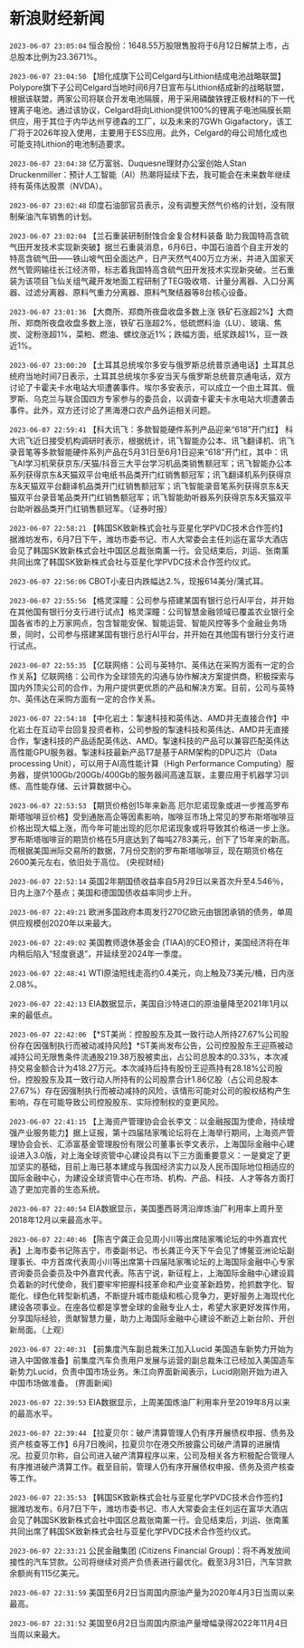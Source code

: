 # 新浪财经新闻
`2023-06-07 23:05:04` 恒合股份：1648.55万股限售股将于6月12日解禁上市，占总股本比例为23.3671%。

`2023-06-07 23:04:50` 【旭化成旗下公司Celgard与Lithion结成电池战略联盟】Polypore旗下子公司Celgard当地时间6月7日宣布与Lithion结成新的战略联盟，根据该联盟，两家公司将联合开发电池隔膜，用于采用磷酸铁锂正极材料的下一代锂离子电池。通过该协议，Celgard将向Lithion提供100%的锂离子电池隔膜长期供应，用于其位于内华达州亨德森的工厂，以及未来的7GWh Gigafactory，该工厂将于2026年投入使用，主要用于ESS应用。此外，Celgard的母公司旭化成也可能支持Lithion的电池制造要求。

`2023-06-07 23:04:38` 亿万富翁、Duquesne理财办公室创始人Stan Druckenmiller：预计人工智能（AI）热潮将延续下去，我可能会在未来数年继续持有英伟达股票（NVDA）。

`2023-06-07 23:02:48` 印度石油部官员表示，没有调整天然气价格的计划，没有限制柴油汽车销售的计划。

`2023-06-07 23:02:04` 【兰石重装研制耐蚀合金复合材料装备 助力我国特高含硫气田开发技术实现新突破】据兰石重装消息，6月6日，中国石油首个自主开发的特高含硫气田——铁山坡气田全面达产，日产天然气400万立方米，并进入国家天然气管网输往长江经济带，标志着我国特高含硫气田开发技术实现新突破。兰石重装为该项目飞仙关组气藏开发地面工程研制了TEG吸收塔、计量分离器、入口分离器、过滤分离器、原料气重力分离器、原料气聚结器等8台核心设备。

`2023-06-07 23:01:36` 【大商所、郑商所夜盘收盘多数上涨 铁矿石涨超2%】大商所、郑商所夜盘收盘多数上涨，铁矿石涨超2%，低硫燃料油（LU）、玻璃、焦炭、淀粉涨超1%，菜粕、燃油、螺纹涨近1%；跌幅方面，纸浆跌超1%，豆一跌近1%。

`2023-06-07 23:00:20` 【土耳其总统埃尔多安与俄罗斯总统普京通电话】土耳其总统府当地时间7日表示，土耳其总统埃尔多安当天与俄罗斯总统普京通电话，双方讨论了卡霍夫卡水电站大坝遭袭事件。埃尔多安表示，可以成立一个由土耳其、俄罗斯、乌克兰与联合国四方专家参与的委员会，以调查卡霍夫卡水电站大坝遭袭击事件。此外，双方还讨论了黑海港口农产品外运相关问题。

`2023-06-07 22:59:41` 【科大讯飞：多款智能硬件系列产品迎来“618”开门红】 科大讯飞近日接受机构调研时表示，根据统计，讯飞智能办公本、讯飞翻译机、讯飞录音笔等多款智能硬件系列产品在5月31日至6月1日迎来“618”开门红，其中：讯飞AI学习机荣获京东/天猫/抖音三大平台学习机品类销售额冠军；讯飞智能办公本系列获得京东&天猫双平台电纸书品类开门红销售额冠军；讯飞翻译机系列获得京东&天猫双平台翻译机品类开门红销售额冠军；讯飞智能录音笔系列获得京东&天猫双平台录音笔品类开门红销售额冠军；讯飞智能助听器系列获得京东&天猫双平台助听器品类开门红销售额冠军。（证券时报）

`2023-06-07 22:58:21` 【韩国SK致新株式会社与亚星化学PVDC技术合作签约】 据潍坊发布，6月7日下午，潍坊市委书记、市人大常委会主任刘运在富华大酒店会见了韩国SK致新株式会社中国区总裁张南薰一行。会见结束后，刘运、张南薰共同出席了韩国SK致新株式会社与亚星化学PVDC技术合作签约仪式。

`2023-06-07 22:56:06` CBOT小麦日内跌幅达2.%，现报614美分/蒲式耳。

`2023-06-07 22:55:56` 【格灵深瞳：公司参与搭建某国有银行总行AI平台，并开始在其他国有银行分支行进行试点】格灵深瞳：公司智慧金融领域已覆盖农业银行全国各省市的上万家网点，包含智能安保、智能运营、智能风控等多个金融业务场景，同时，公司参与搭建某国有银行总行AI平台，并开始在其他国有银行分支行进行试点。

`2023-06-07 22:55:35` 【亿联网络：公司与英特尔、英伟达在采购方面有一定的合作关系】亿联网络：公司作为全球领先的沟通与协作解决方案提供商，积极探索与国内外顶尖公司的合作，为用户提供更优质的产品和解决方案。目前，公司与英特尔、英伟达在采购方面有一定的合作关系。

`2023-06-07 22:54:18` 【中化岩土：掣速科技和英伟达、AMD并无直接合作】中化岩土在互动平台回复投资者称，公司参股的掣速科技和英伟达、AMD并无直接合作，掣速科技的产品适配英伟达、AMD。掣速科技的产品可以兼容匹配英伟达高性能GPU服务器。掣速科技最新产品T7是基于ARM架构的DPU芯片（Data processing Unit），可以用于AI高性能计算（High Performance Computing）服务器，提供100Gb/200Gb/400Gb的服务器间高速互联，主要应用于机器学习训练、高性能存储、云计算数据中心。

`2023-06-07 22:53:53` 【期货价格创15年来新高 厄尔尼诺现象或进一步推高罗布斯塔咖啡豆价格】受到通胀高企等因素影响，咖啡豆市场上常见的罗布斯塔咖啡豆价格出现大幅上涨，而今年可能出现的厄尔尼诺现象或将导致其价格进一步上涨。罗布斯塔咖啡豆的期货价格在5月底达到了每吨2783美元，创下了15年来的新高。而根据美国洲际交易所的数据，7月份交割的罗布斯塔咖啡豆，现在期货价格在2600美元左右，依旧处于高位。 (央视财经)

`2023-06-07 22:52:14` 英国2年期国债收益率自5月29日以来首次升至4.546％，日内上涨7个基点；美国和德国国债收益率同步上升。

`2023-06-07 22:49:21` 欧洲多国政府本周发行270亿欧元由银团承销的债务，单周供应规模创2020年以来最大。

`2023-06-07 22:49:02`   美国教师退休基金会 (TIAA)的CEO预计，美国经济将在年内稍后陷入“轻度衰退”，并延续至2024年一季度。

`2023-06-07 22:48:41` WTI原油短线走高约0.4美元，向上触及73美元/桶，日内涨2.08%。

`2023-06-07 22:42:13` EIA数据显示，美国自沙特进口的原油量降至2021年1月以来的最低点。

`2023-06-07 22:42:06` 【*ST美尚：控股股东及其一致行动人所持27.67%公司股份存在因强制执行而被动减持风险】*ST美尚发布公告，公司控股股东王迎燕被动减持公司无限售条件流通股219.38万股被卖出，占公司总股本的0.33%，本次减持交易金额合计为418.27万元。本次减持后持有股份王迎燕持有28.18%公司股份。控股股东及其一致行动人所持有的公司股票合计1.86亿股（占公司总股本27.67%）存在因强制执行而被动减持的风险，该情形可能对公司的股权结构产生影响，存在可能导致公司控股股东、实际控制权的变更风险。

`2023-06-07 22:41:15` 【上海资产管理协会会长李文：以金融报国为使命，持续增强产业服务能力】据上证报，第十四届陆家嘴论坛将在上海举行期间，上海资产管理协会会长、汇添富基金管理股份有限公司董事长李文表示，上海国际金融中心建设进入3.0版，对上海全球资管中心建设具有以下三方面重要意义：一是奠定了更加坚实的基础，目前上海已基本建成与我国经济实力以及人民币国际地位相适应的国际金融中心，为建设全球资管中心在市场、机构、产品、科技、人才等各方面打造了更加完善的生态系统。

`2023-06-07 22:40:54` EIA数据显示，美国墨西哥湾沿岸炼油厂利用率上周升至2018年12月以来最高水平。

`2023-06-07 22:40:46` 【陈吉宁龚正会见周小川等出席陆家嘴论坛的中外嘉宾代表】上海市委书记陈吉宁，市委副书记、市长龚正今天下午会见了博鳌亚洲论坛副理事长、中方首席代表周小川等出席第十四届陆家嘴论坛的上海国际金融中心专家咨询委员会委员及中外嘉宾代表。陈吉宁说，新征程上，上海国际金融中心建设肩负着新的时代使命，我们要牢牢把握科技革命和产业变革新趋势，抢抓数字化、智能化、绿色化转型新机遇，不断提升城市能级和核心竞争力，更好服务上海现代化建设各项事业。在座各位都是享誉全球的金融专业人士，希望大家更好发挥作用，分享国际经验，贡献智慧力量，助力上海国际金融中心建设不断迈上新台阶、开创新局面。（上观）

`2023-06-07 22:40:31`   【前集度汽车副总裁朱江加入Lucid 美国造车新势力开始为进入中国做准备】前集度汽车负责用户发展与运营的副总裁朱江已经加入美国造车新势力Lucid，负责中国市场业务。朱江向界面新闻表示，Lucid刚刚开始为进入中国市场做准备。 (界面新闻)

`2023-06-07 22:39:53` EIA数据显示，上周美国炼油厂利用率升至2019年8月以来的最高水平。

`2023-06-07 22:39:44` 【拉夏贝尔：破产清算管理人仍有序开展债权申报、债务及资产核查等工作】6月7日晚间，拉夏贝尔在港交所披露公司破产清算的进展情况。拉夏贝尔称，自公司进入破产清算程序以来，公司及相关各方积极配合管理人有序推进破产清算工作。截至目前，管理人仍有序开展债权申报、债务及资产核查等工作。

`2023-06-07 22:35:53` 【韩国SK致新株式会社与亚星化学PVDC技术合作签约】据潍坊发布，6月7日下午，潍坊市委书记、市人大常委会主任刘运在富华大酒店会见了韩国SK致新株式会社中国区总裁张南薰一行。会见结束后，刘运、张南薰共同出席了韩国SK致新株式会社与亚星化学PVDC技术合作签约仪式。

`2023-06-07 22:33:21` 公民金融集团 (Citizens Financial Group)：将不再发放间接性的汽车贷款。公司将继续对资产负债表进行最优化。截至3月31日，汽车贷款余额尚有115亿美元。

`2023-06-07 22:31:59` 美国至6月2日当周国内原油产量为2020年4月3日当周以来最高。

`2023-06-07 22:31:52` 美国至6月2日当周国内原油产量增幅录得2022年11月4日当周以来最大。

